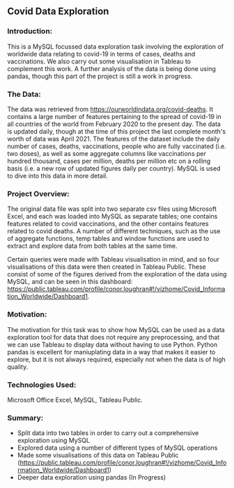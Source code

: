 ## Covid Data Exploration

### Introduction:
This is a MySQL focussed data exploration task involving the exploration of worldwide data relating to covid-19 in terms of cases, deaths and vaccinations. We also carry out some visualisation in Tableau to complement this work. A further analysis of the data is being done using pandas, though this part of the project is still a work in progress.

### The Data:
The data was retrieved from https://ourworldindata.org/covid-deaths. It contains a large number of features pertaining to the spread of covid-19 in all countries of the world from February 2020 to the present day. The data is updated daily, though at the time of this project the last complete month's worth of data was April 2021. The features of the dataset include the daily number of cases, deaths, vaccinations, people who are fully vaccinated (i.e. two doses), as well as some aggregate columns like vaccinations per hundred thousand, cases per million, deaths per million etc on a rolling basis (i.e. a new row of updated figures daily per country). MySQL is used to dive into this data in more detail.

### Project Overview:
The original data file was split into two separate csv files using Microsoft Excel, and each was loaded into MySQL as separate tables; one contains features related to covid vaccinations, and the other contains features related to covid deaths. A number of different techniques, such as the use of aggregate functions, temp tables and window functions are used to extract and explore data from both tables at the same time.

Certain queries were made with Tableau visualisation in mind, and so four visualisations of this data were then created in Tableau Public. These consist of some of the figures derived from the exploration of the data using MySQL, and can be seen in this dashboard: https://public.tableau.com/profile/conor.loughran#!/vizhome/Covid_Information_Worldwide/Dashboard1. 

### Motivation:
The motivation for this task was to show how MySQL can be used as a data exploration tool for data that does not require any preprocessing, and that we can use Tableau to display data without having to use Python. Python pandas is excellent for maniuplating data in a way that makes it easier to explore, but it is not always required, especially not when the data is of high quality.

### Technologies Used:
Microsoft Office Excel, MySQL, Tableau Public.

### Summary:

- Split data into two tables in order to carry out a comprehensive exploration using MySQL
- Explored data using a number of different types of MySQL operations
- Made some visualisations of this data on Tableau Public (https://public.tableau.com/profile/conor.loughran#!/vizhome/Covid_Information_Worldwide/Dashboard1)
- Deeper data exploration using pandas (In Progress)
